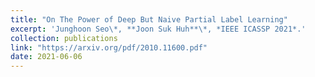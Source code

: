 ```yaml
---
title: "On The Power of Deep But Naive Partial Label Learning"
excerpt: 'Junghoon Seo\*, **Joon Suk Huh**\*, *IEEE ICASSP 2021*.'
collection: publications
link: "https://arxiv.org/pdf/2010.11600.pdf"
date: 2021-06-06
---
```

